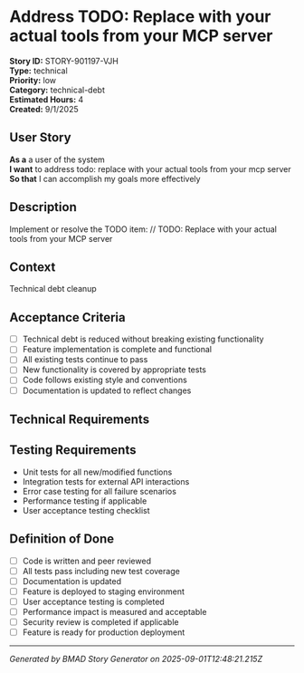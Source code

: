 # Address TODO: Replace with your actual tools from your MCP server

**Story ID:** STORY-901197-VJH  
**Type:** technical  
**Priority:** low  
**Category:** technical-debt  
**Estimated Hours:** 4  
**Created:** 9/1/2025

## User Story

**As a** a user of the system  
**I want** to address todo: replace with your actual tools from your mcp server  
**So that** I can accomplish my goals more effectively

## Description

Implement or resolve the TODO item: // TODO: Replace with your actual tools from your MCP server

## Context

Technical debt cleanup

## Acceptance Criteria

- [ ] Technical debt is reduced without breaking existing functionality
- [ ] Feature implementation is complete and functional
- [ ] All existing tests continue to pass
- [ ] New functionality is covered by appropriate tests
- [ ] Code follows existing style and conventions
- [ ] Documentation is updated to reflect changes

## Technical Requirements



## Testing Requirements

- Unit tests for all new/modified functions
- Integration tests for external API interactions
- Error case testing for all failure scenarios
- Performance testing if applicable
- User acceptance testing checklist

## Definition of Done

- [ ] Code is written and peer reviewed
- [ ] All tests pass including new test coverage
- [ ] Documentation is updated
- [ ] Feature is deployed to staging environment
- [ ] User acceptance testing is completed
- [ ] Performance impact is measured and acceptable
- [ ] Security review is completed if applicable
- [ ] Feature is ready for production deployment

---

*Generated by BMAD Story Generator on 2025-09-01T12:48:21.215Z*
